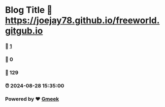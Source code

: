 # Blog Title :link: https://joejay78.github.io/freeworld.gitgub.io 
### :page_facing_up: [1](https://joejay78.github.io/freeworld.gitgub.io/tag.html) 
### :speech_balloon: 0 
### :hibiscus: 129 
### :alarm_clock: 2024-08-28 15:35:00 
### Powered by :heart: [Gmeek](https://github.com/Meekdai/Gmeek)
